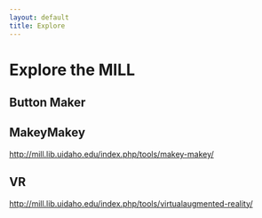 ```yaml
---
layout: default
title: Explore
---
```


# Explore the MILL

## Button Maker

## MakeyMakey 

http://mill.lib.uidaho.edu/index.php/tools/makey-makey/

## VR

http://mill.lib.uidaho.edu/index.php/tools/virtualaugmented-reality/
